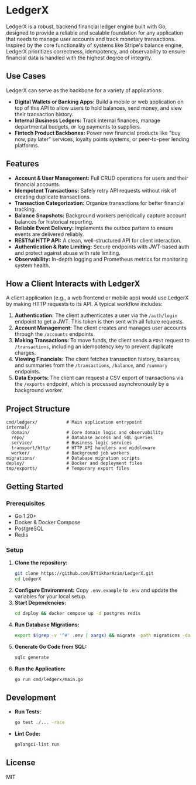 # LedgerX

LedgerX is a robust, backend financial ledger engine built with Go, designed to provide a reliable and scalable foundation for any application that needs to manage user accounts and track monetary transactions. Inspired by the core functionality of systems like Stripe's balance engine, LedgerX prioritizes correctness, idempotency, and observability to ensure financial data is handled with the highest degree of integrity.

## Use Cases

LedgerX can serve as the backbone for a variety of applications:

- **Digital Wallets or Banking Apps:** Build a mobile or web application on top of this API to allow users to hold balances, send money, and view their transaction history.
- **Internal Business Ledgers:** Track internal finances, manage departmental budgets, or log payments to suppliers.
- **Fintech Product Backbones:** Power new financial products like "buy now, pay later" services, loyalty points systems, or peer-to-peer lending platforms.

## Features

- **Account & User Management:** Full CRUD operations for users and their financial accounts.
- **Idempotent Transactions:** Safely retry API requests without risk of creating duplicate transactions.
- **Transaction Categorization:** Organize transactions for better financial tracking.
- **Balance Snapshots:** Background workers periodically capture account balances for historical reporting.
- **Reliable Event Delivery:** Implements the outbox pattern to ensure events are delivered reliably.
- **RESTful HTTP API:** A clean, well-structured API for client interaction.
- **Authentication & Rate Limiting:** Secure endpoints with JWT-based auth and protect against abuse with rate limiting.
- **Observability:** In-depth logging and Prometheus metrics for monitoring system health.

## How a Client Interacts with LedgerX

A client application (e.g., a web frontend or mobile app) would use LedgerX by making HTTP requests to its API. A typical workflow includes:

1.  **Authentication:** The client authenticates a user via the `/auth/login` endpoint to get a JWT. This token is then sent with all future requests.
2.  **Account Management:** The client creates and manages user accounts through the `/accounts` endpoints.
3.  **Making Transactions:** To move funds, the client sends a `POST` request to `/transactions`, including an idempotency key to prevent duplicate charges.
4.  **Viewing Financials:** The client fetches transaction history, balances, and summaries from the `/transactions`, `/balance`, and `/summary` endpoints.
5.  **Data Exports:** The client can request a CSV export of transactions via the `/exports` endpoint, which is processed asynchronously by a background worker.

## Project Structure

```
cmd/ledgerx/           # Main application entrypoint
internal/
  domain/              # Core domain logic and observability
  repo/                # Database access and SQL queries
  service/             # Business logic services
  transport/http/      # HTTP API handlers and middleware
  worker/              # Background job workers
migrations/            # Database migration scripts
deploy/                # Docker and deployment files
tmp/exports/           # Temporary export files
```

## Getting Started

### Prerequisites

- Go 1.20+
- Docker & Docker Compose
- PostgreSQL
- Redis

### Setup

1.  **Clone the repository:**
    ```sh
    git clone https://github.com/EftikharAzim/LedgerX.git
    cd LedgerX
    ```
2.  **Configure Environment:** Copy `.env.example` to `.env` and update the variables for your local setup.
3.  **Start Dependencies:**
    ```sh
    cd deploy && docker compose up -d postgres redis
    ```
4.  **Run Database Migrations:**
    ```sh
    export $(grep -v '^#' .env | xargs) && migrate -path migrations -database "$DATABASE_URL" up
    ```
5.  **Generate Go Code from SQL:**
    ```sh
    sqlc generate
    ```
6.  **Run the Application:**
    ```sh
    go run cmd/ledgerx/main.go
    ```

## Development

- **Run Tests:**
  ```sh
  go test ./... -race
  ```
- **Lint Code:**
  ```sh
  golangci-lint run
  ```

## License

MIT
